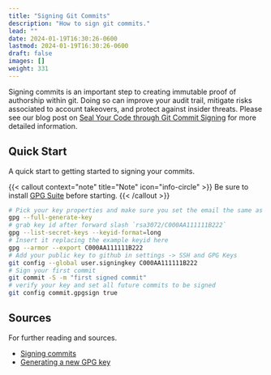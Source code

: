 ```yaml
---
title: "Signing Git Commits"
description: "How to sign git commits."
lead: ""
date: 2024-01-19T16:30:26-0600
lastmod: 2024-01-19T16:30:26-0600
draft: false
images: []
weight: 331
---
```


Signing commits is an important step to creating immutable proof of authorship within git. Doing so can improve your audit trail, mitigate risks associated to account takeovers, and protect against insider threats. Please see our blog post on [Seal Your Code through Git Commit Signing](/blog/seal-your-code-through-git-commit-signing/) for more detailed information. 


## Quick Start

A quick start to getting started to signing your commits.

{{< callout context="note" title="Note" icon="info-circle" >}} Be sure to install [GPG Suite](https://gpgtools.org/) before starting. {{< /callout >}}

```bash
# Pick your key properties and make sure you set the email the same as your git config `git config --get user.email`
gpg --full-generate-key
# grab key id after forward slash `rsa3072/C000AA111111B222`
gpg --list-secret-keys --keyid-format=long
# Insert it replacing the example keyid here
gpg --armor --export C000AA111111B222
# Add your public key to github in settings -> SSH and GPG Keys
git config --global user.signingkey C000AA111111B222
# Sign your first commit
git commit -S -m "first signed commit"
# verify your key and set all future commits to be signed
git config commit.gpgsign true
```

## Sources

For further reading and sources. 

- [Signing commits](https://docs.github.com/en/authentication/managing-commit-signature-verification/signing-commits)
- [Generating a new GPG key](https://docs.github.com/en/authentication/managing-commit-signature-verification/generating-a-new-gpg-key)
